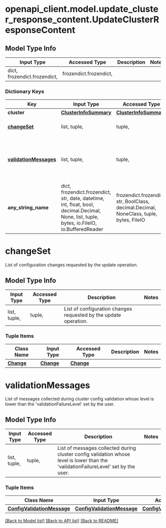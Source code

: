 # openapi_client.model.update_cluster_response_content.UpdateClusterResponseContent

## Model Type Info
Input Type | Accessed Type | Description | Notes
------------ | ------------- | ------------- | -------------
dict, frozendict.frozendict,  | frozendict.frozendict,  |  | 

### Dictionary Keys
Key | Input Type | Accessed Type | Description | Notes
------------ | ------------- | ------------- | ------------- | -------------
**cluster** | [**ClusterInfoSummary**](ClusterInfoSummary.md) | [**ClusterInfoSummary**](ClusterInfoSummary.md) |  | 
**[changeSet](#changeSet)** | list, tuple,  | tuple,  | List of configuration changes requested by the update operation. | 
**[validationMessages](#validationMessages)** | list, tuple,  | tuple,  | List of messages collected during cluster config validation whose level is lower than the &#x27;validationFailureLevel&#x27; set by the user. | [optional] 
**any_string_name** | dict, frozendict.frozendict, str, date, datetime, int, float, bool, decimal.Decimal, None, list, tuple, bytes, io.FileIO, io.BufferedReader | frozendict.frozendict, str, BoolClass, decimal.Decimal, NoneClass, tuple, bytes, FileIO | any string name can be used but the value must be the correct type | [optional]

# changeSet

List of configuration changes requested by the update operation.

## Model Type Info
Input Type | Accessed Type | Description | Notes
------------ | ------------- | ------------- | -------------
list, tuple,  | tuple,  | List of configuration changes requested by the update operation. | 

### Tuple Items
Class Name | Input Type | Accessed Type | Description | Notes
------------- | ------------- | ------------- | ------------- | -------------
[**Change**](Change.md) | [**Change**](Change.md) | [**Change**](Change.md) |  | 

# validationMessages

List of messages collected during cluster config validation whose level is lower than the 'validationFailureLevel' set by the user.

## Model Type Info
Input Type | Accessed Type | Description | Notes
------------ | ------------- | ------------- | -------------
list, tuple,  | tuple,  | List of messages collected during cluster config validation whose level is lower than the &#x27;validationFailureLevel&#x27; set by the user. | 

### Tuple Items
Class Name | Input Type | Accessed Type | Description | Notes
------------- | ------------- | ------------- | ------------- | -------------
[**ConfigValidationMessage**](ConfigValidationMessage.md) | [**ConfigValidationMessage**](ConfigValidationMessage.md) | [**ConfigValidationMessage**](ConfigValidationMessage.md) |  | 

[[Back to Model list]](../../README.md#documentation-for-models) [[Back to API list]](../../README.md#documentation-for-api-endpoints) [[Back to README]](../../README.md)

